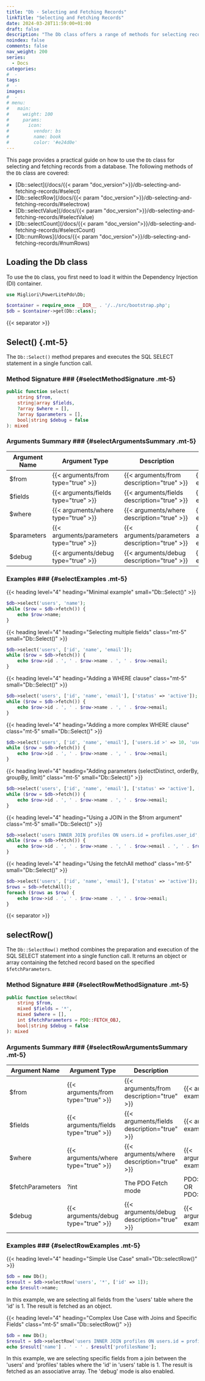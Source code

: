 ```yaml
---
title: "Db - Selecting and Fetching Records"
linkTitle: "Selecting and Fetching Records"
date: 2024-03-28T11:59:00+01:00
draft: false
description: "The Db class offers a range of methods for selecting records, specific rows, values, or the count of records. The ability to apply joins, conditions, and parameters across all these methods enhances the flexibility of your database operations."
noindex: false
comments: false
nav_weight: 200
series:
  - Docs
categories:
#  -
tags:
#  -
images:
#  -
# menu:
#   main:
#     weight: 100
#     params:
#       icon:
#         vendor: bs
#         name: book
#         color: '#e24d0e'
---
```


This page provides a practical guide on how to use the `Db` class for selecting and fetching records from a database. The following methods of the `Db` class are covered:

- [Db::select](/docs/{{< param "doc_version">}}/db-selecting-and-fetching-records/#select)
- [Db::selectRow](/docs/{{< param "doc_version">}}/db-selecting-and-fetching-records/#selectrow)
- [Db::selectValue](/docs/{{< param "doc_version">}}/db-selecting-and-fetching-records/#selectValue)
- [Db::selectCount](/docs/{{< param "doc_version">}}/db-selecting-and-fetching-records/#selectCount)
- [Db::numRows](/docs/{{< param "doc_version">}}/db-selecting-and-fetching-records/#numRows)

<!--more-->

## Loading the Db class

To use the `Db` class, you first need to load it within the Dependency Injection (DI) container.

```php
use Migliori\PowerLitePdo\Db;

$container = require_once __DIR__ . '/../src/bootstrap.php';
$db = $container->get(Db::class);
```

{{< separator >}}

<article>

## Select() {.mt-5}

The `Db::Select()` method prepares and executes the SQL SELECT statement in a single function call.

### Method Signature ### {#selectMethodSignature .mt-5}

```php
public function select(
    string $from,
    string|array $fields,
    ?array $where = [],
    ?array $parameters = [],
    bool|string $debug = false
): mixed
```

### Arguments Summary ### {#selectArgumentsSummary .mt-5}

| Argument Name | Argument Type | Description | Examples |
| --- | --- | --- | --- |
| $from | {{< arguments/from type="true" >}} | {{< arguments/from description="true" >}} | {{< arguments/from examples="true" >}} |
| $fields | {{< arguments/fields type="true" >}} | {{< arguments/fields description="true" >}} | {{< arguments/fields examples="true" >}} |
| $where | {{< arguments/where type="true" >}} | {{< arguments/where description="true" >}} | {{< arguments/where examples="true" >}} |
| $parameters | {{< arguments/parameters type="true" >}} | {{< arguments/parameters description="true" >}} | {{< arguments/parameters examples="true" >}} |
| $debug | {{< arguments/debug type="true" >}} | {{< arguments/debug description="true" >}} | {{< arguments/debug examples="true" >}} |

### Examples ### {#selectExamples .mt-5}

{{< heading level="4" heading="Minimal example" small="Db::Select()" >}}

```php
$db->select('users', 'name');
while ($row = $db->fetch()) {
    echo $row->name;
}
```

{{< heading level="4" heading="Selecting multiple fields" class="mt-5" small="Db::Select()" >}}

```php
$db->select('users', ['id', 'name', 'email']);
while ($row = $db->fetch()) {
    echo $row->id . ', ' . $row->name . ', ' . $row->email;
}
```

{{< heading level="4" heading="Adding a WHERE clause" class="mt-5" small="Db::Select()" >}}

```php
$db->select('users', ['id', 'name', 'email'], ['status' => 'active']);
while ($row = $db->fetch()) {
    echo $row->id . ', ' . $row->name . ', ' . $row->email;
}
```

{{< heading level="4" heading="Adding a more complex WHERE clause" class="mt-5" small="Db::Select()" >}}

```php
$db->select('users', ['id', 'name', 'email'], ['users.id >' => 10, 'users.name LIKE' => '%me%']);
while ($row = $db->fetch()) {
    echo $row->id . ', ' . $row->name . ', ' . $row->email;
}
```

{{< heading level="4" heading="Adding parameters (selectDistinct, orderBy, groupBy, limit)" class="mt-5" small="Db::Select()" >}}

```php
$db->select('users', ['id', 'name', 'email'], ['status' => 'active'], ['limit' => 10, 'orderBy' => 'name ASC']);
while ($row = $db->fetch()) {
    echo $row->id . ', ' . $row->name . ', ' . $row->email;
}
```

{{< heading level="4" heading="Using a JOIN in the $from argument" class="mt-5" small="Db::Select()" >}}

```php
$db->select('users INNER JOIN profiles ON users.id = profiles.user_id', ['users.id', 'users.name', 'users.email', 'profiles.name AS profilesName'], ['status' => 'active']);
while ($row = $db->fetch()) {
    echo $row->id . ', ' . $row->name . ', ' . $row->email . ', ' . $row->profilesName;
}
```

{{< heading level="4" heading="Using the fetchAll method" class="mt-5" small="Db::Select()" >}}

```php
$db->select('users', ['id', 'name', 'email'], ['status' => 'active']);
$rows = $db->fetchAll();
foreach ($rows as $row) {
    echo $row->id . ', ' . $row->name . ', ' . $row->email;
}
```

</article>

{{< separator >}}

<article>

## selectRow()

The `Db::SelectRow()` method combines the preparation and execution of the SQL SELECT statement into a single function call. It returns an object or array containing the fetched record based on the specified `$fetchParameters`.

### Method Signature ### {#selectRowMethodSignature .mt-5}

```php
public function selectRow(
    string $from,
    mixed $fields = '*',
    mixed $where = [],
    int $fetchParameters = PDO::FETCH_OBJ,
    bool|string $debug = false
): mixed
```

### Arguments Summary ### {#selectRowArgumentsSummary .mt-5}

| Argument Name | Argument Type | Description | Examples |
| --- | --- | --- | --- |
| $from | {{< arguments/from type="true" >}} | {{< arguments/from description="true" >}} | {{< arguments/from examples="true" >}} |
| $fields | {{< arguments/fields type="true" >}} | {{< arguments/fields description="true" >}} | {{< arguments/fields examples="true" >}} |
| $where | {{< arguments/where type="true" >}} | {{< arguments/where description="true" >}} | {{< arguments/where examples="true" >}} |
| $fetchParameters | ?int | The PDO Fetch mode | PDO::FETCH_OBJ OR PDO::FETCH_ASSOC |
| $debug | {{< arguments/debug type="true" >}} | {{< arguments/debug description="true" >}} | {{< arguments/debug examples="true" >}} |

### Examples ### {#selectRowExamples .mt-5}

{{< heading level="4" heading="Simple Use Case" small="Db::selectRow()" >}}

```php
$db = new Db();
$result = $db->selectRow('users', '*', ['id' => 1]);
echo $result->name;
```

In this example, we are selecting all fields from the 'users' table where the 'id' is 1. The result is fetched as an object.

{{< heading level="4" heading="Complex Use Case with Joins and Specific Fields" class="mt-5" small="Db::selectRow()" >}}

```php
$db = new Db();
$result = $db->selectRow('users INNER JOIN profiles ON users.id = profiles.user_id', ['users.id', 'users.name', 'profiles.name AS profilesName'], 'users.id = 1', PDO::FETCH_ASSOC);
echo $result['name'] . ' - ' . $result['profilesName'];
```

In this example, we are selecting specific fields from a join between the 'users' and 'profiles' tables where the 'id' in 'users' table is 1. The result is fetched as an associative array. The 'debug' mode is also enabled.

</article>
